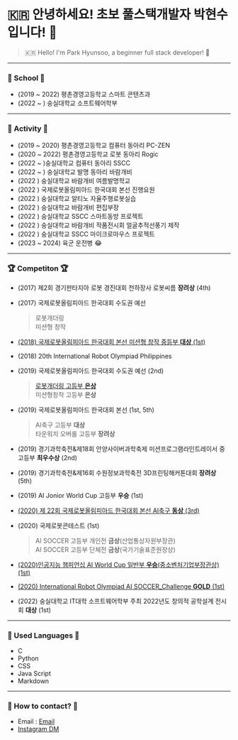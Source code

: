 # :kr: 안녕하세요! 초보 풀스택개발자 박현수입니다! :hatched_chick:
> :kr: Hello! I'm Park Hyunsoo, a beginner full stack developer! :hatched_chick:

---
### :school: School :school:
* (2019 ~ 2022) 평촌경영고등학교 스마트 콘텐츠과
* (2022 ~ ) 숭실대학교 소프트웨어학부 
---
### :runner: Activity :runner:
* (2019 ~ 2020) 평촌경영고등학교 컴퓨터 동아리 PC-ZEN 
* (2020 ~ 2022) 평촌경영고등학교 로봇 동아리 Rogic
* (2022 ~ )숭실대학교 컴퓨터 동아리 SSCC
* (2022 ~ ) 숭실대학교 발명 동아리 바람개비
* (2022 ) 숭실대학교 바람개비 여름발명학교
* (2022 ) 국제로봇올림피아드 한국대회 본선 진행요원
* (2022 ) 숭실대학교 알티노 자율주행로봇실습
* (2022 ) 숭실대학교 바람개비 편집부장
* (2022 ) 숭실대학교 SSCC 스마트동방 프로젝트
* (2022 ) 숭실대학교 바람개비 작품전시회 얼굴추적선풍기 제작
* (2022 ) 숭실대학교 SSCC 마이크로마우스 프로젝트
* (2023 ~ 2024) 육군 운전병 
:joy:
---

### :trophy: Competiton :trophy:
* (2017) 제2회 경기판타지아 로봇 경진대회 천하장사 로봇씨름 **장려상** (4th)
* (2017) 국제로봇올림피아드 한국대회 수도권 예선
    > 로봇개더링  
    > 미션형 창작
* [(2018) 국제로봇올림피아드 한국대회 본선 미션형 창작 중등부 **대상** (1st)](https://www.youtube.com/watch?v=mhB1UDhXNVU "유튜브")

* (2018) 20th International Robot Olympiad Philippines

* (2019) 국제로봇올림피아드 한국대회 수도권 예선 (2nd)
    > [로봇개더링 고등부 **은상**](https://www.youtube.com/watch?v=fAz92CizTvY "유튜브")  
    > 미션형창작 고등부 **은상**

* (2019) 국제로봇올림피아드 한국대회 본선 (1st, 5th)
    > AI축구 고등부 **대상**    
    > 타운워치 오버롤 고등부 **장려상**

* (2019) 경기과학축전&제18회 안양사이버과학축제 미션프로그램라인트레이서 중고등부 **최우수상** (2nd)

* (2019) 경기과학축전&제16회 수원정보과학축전 3D프린팅해커톤대회 **장려상** (5th)

* (2019) AI Jonior World Cup 고등부 **우승** (1st) 

*  [(2020) 제 22회 국제로봇올림피아드 한국대회 본선 AI축구 **동상** (3rd)](https://www.youtube.com/watch?v=AZJf6COEpA8 "유튜브")

* (2020) 국제로봇콘테스트 (1st)
    > AI SOCCER 고등부 개인전 **금상**(산업통상자원부장관)    
    > AI SOCCER 고등부 단체전 **금상**(국가기술표준원장상) 

* [(2020)인공지능 챔피언십 AI World Cup 일반부 **우승**(중소벤처기업부장관상) (1st)](https://www.youtube.com/watch?v=R0cy-4vyFLk "유튜브")

* [(2020) International Robot Olympiad AI SOCCER_Challenge **GOLD** (1st)](https://www.youtube.com/watch?v=iFAYV2oEW_0 "유튜브")

* (2022) 숭실대학교 IT대학 소프트웨어학부 주최 2022년도 창의적 공학설계 전시회 **대상** (1st)

--- 


### :wrench: Used Languages :wrench:
* C
* Python
* CSS
* Java Script
* Markdown

---

### :speech_balloon: How to contact? :speech_balloon:
* Email : [Email](mailto:hyunsoopark4@naver.com)
* [Instagram DM](https://www.instagram.com/imtalkingpotatoo/ "인스타")



<!--
https://aboneu.tistory.com/485 <- 여기 참고하기

**hyunsoopark4/hyunsoopark4** is a ✨ _special_ ✨ repository because its `README.md` (this file) appears on your GitHub profile.

Here are some ideas to get you started:

- 🔭 I’m currently working on ...
- 🌱 I’m currently learning ...
- 👯 I’m looking to collaborate on ...
- 🤔 I’m looking for help with ...
- 💬 Ask me about ...
- 📫 How to reach me: ...
- 😄 Pronouns: ...
- ⚡ Fun fact: ...
-->
